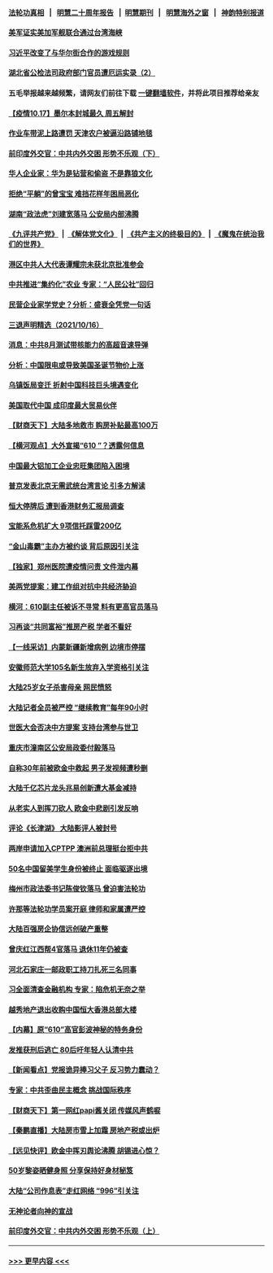 #### [法轮功真相](https://github.com/gfw-breaker/truth/blob/master/README.md?t=0) &nbsp;&nbsp;|&nbsp;&nbsp; [明慧二十周年报告](https://github.com/gfw-breaker/mh-reports/blob/master/README.md?t=0) &nbsp;&nbsp;|&nbsp;&nbsp;[明慧期刊](https://github.com/gfw-breaker/mh-qikan) &nbsp;&nbsp;|&nbsp;&nbsp; [明慧海外之窗](https://github.com/gfw-breaker/mh-news/blob/master/README.md?t=0) &nbsp;&nbsp;|&nbsp;&nbsp; [神韵特别报道](https://github.com/gfw-breaker/mh-news/blob/master/shenyun.md?t=0)
#### [美军证实美加军舰联合通过台湾海峡](../pages/nsc413/n13310453.md?t=10180001) 
#### [习近平改变了与华尔街合作的游戏规则](../pages/nsc413/n13309820.md?t=10180001) 
#### [湖北省公检法司政府部门官员遭厄运实录（2）](../pages/nsc413/n13307275.md?t=10180001) 
#### 五毛举报越来越频繁，请网友们前往下载 [一键翻墙软件](https://github.com/gfw-breaker/ssr-accounts)，并将此项目推荐给亲友
#### [【疫情10.17】墨尔本封城最久 周五解封](../pages/nsc413/n13310082.md?t=10180001) 
#### [作业车带泥上路遭罚 天津农户被逼沿路铺地毯](../pages/nsc413/n13310155.md?t=10180001) 
#### [前印度外交官：中共内外交困 形势不乐观（下）](../pages/nsc413/n13308035.md?t=10180001) 
#### [华人企业家：华为是钻营和偷盗 不是靠狼文化](../pages/nsc413/n13309761.md?t=10180001) 
#### [拒绝“平躺”的曾宝宝 难挡花样年困局恶化](../pages/nsc413/n13309476.md?t=10180001) 
#### [湖南“政法虎”刘建宽落马 公安局内部沸腾](../pages/nsc413/n13309921.md?t=10180001) 
#### [《九评共产党》](https://github.com/begood0513/9ping.md/blob/master/README.md) &nbsp;|&nbsp; [《解体党文化》](../../../../jtdwh.md/blob/master/README.md)  &nbsp;|&nbsp; [《共产主义的终极目的》](../../../../gczydzjmd.md/blob/master/README.md) &nbsp;|&nbsp; [《魔鬼在统治我们的世界》](../../../../mgztzwmdsj.md/blob/master/README.md) 
#### [港区中共人大代表谭耀宗未获北京批准参会](../pages/nsc413/n13309644.md?t=10180001) 
#### [中共推进“集约化”农业 专家：“人民公社”回归](../pages/nsc413/n13307857.md?t=10180001) 
#### [民营企业家学党史？分析：盛衰全凭党一句话](../pages/nsc413/n13309272.md?t=10180001) 
#### [三退声明精选（2021/10/16）](../pages/nsc413/n13309611.md?t=10180001) 
#### [消息：中共8月测试带核能力的高超音速导弹](../pages/nsc413/n13309460.md?t=10180001) 
#### [分析：中国限电或导致美国圣诞节物价上涨](../pages/nsc413/n13299712.md?t=10180001) 
#### [乌镇饭局变迁 折射中国科技巨头境遇变化](../pages/nsc413/n13307822.md?t=10180001) 
#### [美国取代中国 成印度最大贸易伙伴](../pages/nsc413/n13309299.md?t=10180001) 
#### [【财商天下】大陆多地救市 购房补贴最高100万](../pages/nsc413/n13308941.md?t=10180001) 
#### [【横河观点】大外宣揭“610 ”？透露何信息](../pages/nsc413/n13309418.md?t=10180001) 
#### [中国最大铝加工企业忠旺集团陷入困境](../pages/nsc413/n13309339.md?t=10180001) 
#### [普京发表北京无需武统台湾言论 引多方解读](../pages/nsc413/n13309275.md?t=10180001) 
#### [恒大停牌后 遭到香港财务汇报局调查](../pages/nsc413/n13309274.md?t=10180001) 
#### [宝能系危机扩大 9项信托踩雷200亿](../pages/nsc413/n13309195.md?t=10180001) 
#### [“金山毒霸”主办方被约谈 背后原因引关注](../pages/nsc413/n13308612.md?t=10180001) 
#### [【独家】郑州医院遭疫情问责 文件泄内幕](../pages/nsc413/n13307886.md?t=10180001) 
#### [美两党提案：建工作组对抗中共经济胁迫](../pages/nsc413/n13308900.md?t=10180001) 
#### [横河：610副主任被诉不寻常 料有更高官员落马](../pages/nsc413/n13307942.md?t=10180001) 
#### [习再谈“共同富裕”推房产税 学者不看好](../pages/nsc413/n13308625.md?t=10180001) 
#### [【一线采访】内蒙新疆新增病例 边境市停摆](../pages/nsc413/n13308527.md?t=10180001) 
#### [安徽师范大学105名新生放弃入学资格引关注](../pages/nsc413/n13308496.md?t=10180001) 
#### [大陆25岁女子杀害母亲 网民愤怒](../pages/nsc413/n13308570.md?t=10180001) 
#### [大陆记者全员被严控 “继续教育”每年90小时](../pages/nsc413/n13308542.md?t=10180001) 
#### [世医大会否决中方提案 支持台湾参与世卫](../pages/nsc413/n13308354.md?t=10180001) 
#### [重庆市潼南区公安局政委付毅落马](../pages/nsc413/n13308498.md?t=10180001) 
#### [自称30年前被欧金中救起 男子发视频遭秒删](../pages/nsc413/n13308441.md?t=10180001) 
#### [大陆千亿芯片龙头兆易创新遭大基金减持](../pages/nsc413/n13308372.md?t=10180001) 
#### [从老实人到挥刀砍人 欧金中悲剧引发反响](../pages/nsc413/n13308057.md?t=10180001) 
#### [评论《长津湖》 大陆影评人被封号](../pages/nsc413/n13308384.md?t=10180001) 
#### [两岸申请加入CPTPP 澳洲前总理挺台拒中共](../pages/nsc413/n13308122.md?t=10180001) 
#### [50名中国留美学生身份被终止 面临驱逐出境](../pages/nsc413/n13308259.md?t=10180001) 
#### [梅州市政法委书记陈俊钦落马 曾迫害法轮功](../pages/nsc413/n13308240.md?t=10180001) 
#### [许那等法轮功学员案开庭 律师和家属遭严控](../pages/nsc413/n13307921.md?t=10180001) 
#### [大陆百强房企协信远创破产重整](../pages/nsc413/n13308154.md?t=10180001) 
#### [曾庆红江西帮4官落马 退休11年仍被查](../pages/nsc413/n13308097.md?t=10180001) 
#### [河北石家庄一邮政职工持刀扎死三名同事](../pages/nsc413/n13308061.md?t=10180001) 
#### [习全面清查金融机构 专家：陷危机无奈之举](../pages/nsc413/n13306931.md?t=10180001) 
#### [越秀地产退出收购中国恒大香港总部大楼](../pages/nsc413/n13308023.md?t=10180001) 
#### [【内幕】原“610”高官彭波神秘的特务身份](../pages/nsc413/n13307745.md?t=10180001) 
#### [发推获刑后逃亡 80后吁年轻人认清中共](../pages/nsc413/n13307901.md?t=10180001) 
#### [【新闻看点】党报诡异捧习父子 反习势力蠢动？](../pages/nsc413/n13307664.md?t=10180001) 
#### [专家：中共歪曲民主概念 挑战国际秩序](../pages/nsc413/n13307620.md?t=10180001) 
#### [【财商天下】第一网红papi酱关闭 传媒风声鹤唳](../pages/nsc413/n13307272.md?t=10180001) 
#### [【秦鹏直播】大陆房市雪上加霜 房地产税或出炉](../pages/nsc413/n13307697.md?t=10180001) 
#### [【远见快评】欧金中挥刃舆论沸腾 胡锡进心惊？](../pages/nsc413/n13307682.md?t=10180001) 
#### [50岁黎姿晒健身照 分享保持好身材秘笈](../pages/nsc413/n13307478.md?t=10180001) 
#### [大陆“公司作息表”走红网络 “996”引关注](../pages/nsc413/n13307531.md?t=10180001) 
#### [无神论者向神的宣战](../pages/nsc413/n13281535.md?t=10180001) 
#### [前印度外交官：中共内外交困 形势不乐观（上）](../pages/nsc413/n13307574.md?t=10180001) 

----
#### [ >>> 更早内容 <<< ](../indexes/nsc413-earlier.md)
